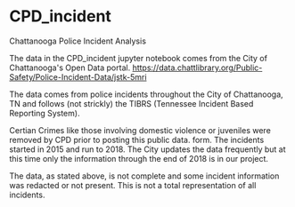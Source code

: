 # CPD_incident
Chattanooga Police Incident Analysis

The data in the CPD_incident jupyter notebook comes from the City of Chattanooga's Open Data portal.
https://data.chattlibrary.org/Public-Safety/Police-Incident-Data/jstk-5mri

The data comes from police incidents throughout the City of Chattanooga, TN and follows (not strickly) the TIBRS (Tennessee Incident Based Reporting System). 

Certian Crimes like those involving domestic violence or juveniles were removed by CPD prior to posting this public data.
form. The incidents started in 2015 and run to 2018. The City updates the data frequently but at this time only the information through the end of 2018 is in our project.

The data, as stated above, is not complete and some incident information was redacted or not present.  This is not a total representation of all incidents.

